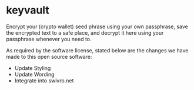 # keyvault

Encrypt your (crypto wallet) seed phrase using your own passphrase, save the encrypted text to a safe place, and decrypt it here using your passphrase whenever you need to.

As required by the software license, stated below are the changes we have made to this open source software:
- Update Styling
- Update Wording
- Integrate into swivro.net
